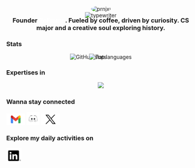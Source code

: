 
<div align="center">
  <img width="100px" style="border-radius:50%;" src="https://avatars.githubusercontent.com/u/178582926?v=4" align="center" alt="prnjxl" />
  <div align="center">
  <img 
    src="https://readme-typing-svg.demolab.com?font=Poppins&weight=400&pause=1000&color=ffffff&center=true&vCenter=true&repeat=true&width=435&lines=Hi!+This+is+Pranjal+Piyush." 
    alt="typewriter" height= "40"
  />
  <h3 style="margin-top: -5px;">
    Founder <a href="https://reframeart.studio" style="text-decoration: none; color: #ffffff;" target="_blank">ReFrame</a>.
    Fueled by coffee, driven by curiosity. CS major and a creative soul exploring history.
  </h3>
  </div>
</div>

### Stats
<p align="center">
  <img 
    src="https://github-readme-stats.vercel.app/api?username=prnjxl&show_icons=true&theme=react" 
    alt="GitHub stats" 
    width="400" 
    height="170"
/>
<img 
  style="margin-left: -50px;"
  src="https://github-readme-stats.vercel.app/api/top-langs/?username=prnjxl&theme=react&layout=compact" 
  alt="Top languages" 
  width="400" 
  height="100"
/>
</p>

### Expertises in
<p align="center">
  <img src="https://skillicons.dev/icons?i=java,html,css,js,react,nodejs,mysql,mongodb,figma,py" />
</p>


### Wanna stay connected
<p align="left">
  
<a href="mailto:pranjalpiyush29@gmail.com" target="_blank" style="text-decoration: none;">
  <img src="img/gmail.png" alt="Email" width="50" height="30" />
</a>
<a href="https://discordapp.com/users/prnjxl" target="_blank" style="text-decoration: none;">
  <img src="img/discord.gif" alt="Discord" width="35" height="35" />
</a>
<a href="https://x.com/yup_prnjxl" target="_blank" style="text-decoration: none;">
  <img src="img/twitter.png" alt="Twitter" width="50" height="30" />
</a>

### Explore my daily activities on
<a href="" target="_blank" style="text-decoration: none;">
  <img src="img/linkedin.png" alt="Email"  width="40" height="40" />
</a>


</p>
